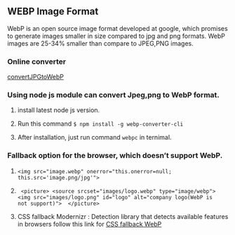 ## WEBP Image Format
WebP is an open source image format developed at google, which promises to generate images smaller in size compared to jpg and png formats.
WebP images are 25-34% smaller than compare to JPEG,PNG images.

### Online converter 

   [convertJPGtoWebP](https://convertio.co/jpg-webp/)

### Using node js module can convert Jpeg,png to WebP format.

   1) install latest node js version. 
   
   2) Run this command ```$ npm install -g webp-converter-cli ```

   3) After installation, just run command ```webpc``` in ternimal.

### Fallback option for the browser, which doesn’t support WebP.

   1) ```<img src="image.webp" onerror="this.onerror=null; this.src='image.png/jpg'">```

   2) ``` <picture> <source srcset="images/logo.webp" type="image/webp">  <img src="images/logo.png" id="logo" alt="company logo(WebP is         not support)">  </picture>```
   
   3) CSS fallback 
      Modernizr : Detection library that detects available features in browsers
      follow this link for [CSS fallback WebP](https://css-tricks.com/using-webp-images/)

